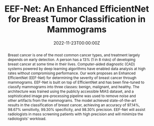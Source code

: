 ---
title: 'EEF-Net: An Enhanced EfficientNet for Breast Tumor Classification in Mammograms'

# Authors
# If you created a profile for a user (e.g. the default `admin` user), write the username (folder name) here
# and it will be replaced with their full name and linked to their profile.
authors:
  - admin
  - Kush Vora
  - Darshil Mehta
  - Ninad Mehendale

# Author notes (optional)
author_notes:
  # - 'Equal contribution'
  # - 'Equal contribution'

date: '2022-11-23T00:00:00Z'
doi: 'http://dx.doi.org/10.2139/ssrn.4220435'

# Schedule page publish date (NOT publication's date).
# publishDate: '2022-09-23T00:00:00Z'

# Publication type.
# Legend: 0 = Uncategorized; 1 = Conference paper; 2 = Journal article;
# 3 = Preprint / Working Paper; 4 = Report; 5 = Book; 6 = Book section;
# 7 = Thesis; 8 = Patent
publication_types: ['3']

# Publication name and optional abbreviated publication name.
publication: SSRN (Elsevier) - Epidemiology of Human Health & Disease eJournal Vol 2, Issue 100
publication_short: In SSRN

abstract: "Breast cancer is one of the most common cancer types, and treatment largely depends on early detection. A person has a 13% (1 in 8 risks) of developing breast cancer at some time in their lives. Computer-aided diagnostic (CAD) systems powered by deep learning algorithms have enabled data analysis at high rates without compromising performance. Our work proposes an Enhanced EfficientNet (EEF-Net) for determining the severity of breast cancer through mammograms. EEF-Net is built on top of EfficientNet and has been fine-tuned to classify mammograms into three classes: benign, malignant, and healthy. The architecture was trained using the publicly accessible MIAS dataset, and a sophisticated image pre-processing pipeline was used to remove noise and other artifacts from the mammograms. The model achieved state-of-the-art results in the classification of breast cancer, achieving an accuracy of 97.14%, 98.67% sensitivity, 99.30% specificity, and 98.30% precision. EEF-Net will assist radiologists in mass screening patients with high precision and will minimize the radiologists' workload."

# # Summary. An optional shortened abstract.
# summary: Lorem ipsum dolor sit amet, consectetur adipiscing elit. Duis posuere tellus ac convallis placerat. Proin tincidunt magna sed ex sollicitudin condimentum.

tags: []

# Display this page in the Featured widget?
# featured: true

# Custom links (uncomment lines below)
# links:
# - name: Custom Link
#   url: http://example.org

url_pdf: 'https://deliverypdf.ssrn.com/delivery.php?ID=976118072096018068096117018066096096059080095032024041078113019074022102098094076125031006120043049043112112117071013113112092044000063069006102025004013079016080028032061002004118107093093124094094123109069025072125118076100090122074120094119064117089&EXT=pdf&INDEX=TRUE'
# url_code: 'https://github.com/wowchemy/wowchemy-hugo-themes'
url_dataset: 'https://www.repository.cam.ac.uk/items/b6a97f0c-3b9b-40ad-8f18-3d121eef1459'
# url_poster: ''
# url_project: ''
# url_slides: ''
# url_source: 'https://github.com/wowchemy/wowchemy-hugo-themes'
# url_video: 'https://youtube.com'

# Featured image
# To use, add an image named `featured.jpg/png` to your page's folder.
image:
  caption: 
  focal_point: ''
  preview_only: false

# Associated Projects (optional).
#   Associate this publication with one or more of your projects.
#   Simply enter your project's folder or file name without extension.
#   E.g. `internal-project` references `content/project/internal-project/index.md`.
#   Otherwise, set `projects: []`.
# projects:
#   - example

# Slides (optional).
#   Associate this publication with Markdown slides.
#   Simply enter your slide deck's filename without extension.
#   E.g. `slides: "example"` references `content/slides/example/index.md`.
#   Otherwise, set `slides: ""`.
# slides: example
---